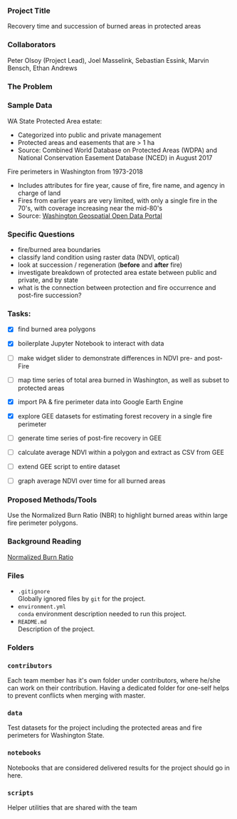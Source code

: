 ### Project Title
 Recovery time and succession of burned areas in protected areas

### Collaborators
Peter Olsoy (Project Lead), Joel Masselink, Sebastian Essink, Marvin Bensch, Ethan Andrews

### The Problem


### Sample Data
WA State Protected Area estate:
- Categorized into public and private management
- Protected areas and easements that are > 1 ha
- Source: Combined World Database on Protected Areas (WDPA) and National Conservation Easement Database (NCED) in August 2017

Fire perimeters in Washington from 1973-2018
- Includes attributes for fire year, cause of fire, fire name, and agency in charge of land
- Fires from earlier years are very limited, with only a single fire in the 70's, with coverage increasing near the mid-80's
- Source: [Washington Geospatial Open Data Portal](https://geo.wa.gov/datasets/6f31b076628d4f8ca5a964cbefd2cccc_0)

### Specific Questions
- fire/burned area boundaries
- classify land condition using raster data (NDVI, optical)
- look at succession / regeneration (**before** and **after** fire)
- investigate breakdown of protected area estate between public and private, and by state
- what is the connection between protection and fire occurrence and post-fire succession?


### Tasks:

- [x] find burned area polygons
- [x] boilerplate Jupyter Notebook to interact with data
- [ ] make widget slider to demonstrate differences in NDVI pre- and post-Fire
- [ ] map time series of total area burned in Washington, as well as subset to protected areas
- [x] import PA & fire perimeter data into Google Earth Engine
- [x] explore GEE datasets for estimating forest recovery in a single fire perimeter
- [ ] generate time series of post-fire recovery in GEE
- [ ] calculate average NDVI within a polygon and extract as CSV from GEE
- [ ] extend GEE script to entire dataset
- [ ] graph average NDVI over time for all burned areas


### Proposed Methods/Tools
Use the Normalized Burn Ratio (NBR) to highlight burned areas within large fire perimeter polygons.

### Background Reading
[Normalized Burn Ratio](https://wiki.landscapetoolbox.org/doku.php/remote_sensing_methods:normalized_burn_ratio)

### Files

* `.gitignore`
<br> Globally ignored files by `git` for the project.
* `environment.yml`
<br> `conda` environment description needed to run this project.
* `README.md`
<br> Description of the project.

### Folders

### `contributors`
Each team member has it's own folder under contributors, where he/she can
work on their contribution. Having a dedicated folder for one-self helps to
prevent conflicts when merging with master.

### `data`
Test datasets for the project including the protected areas and fire perimeters for Washington State.

### `notebooks`
Notebooks that are considered delivered results for the project should go in
here.

### `scripts`
Helper utilities that are shared with the team
